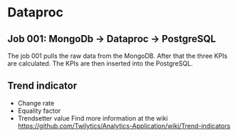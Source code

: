 # Dataproc
## Job 001: MongoDb -> Dataproc -> PostgreSQL
The job 001 pulls the raw data from the MongoDB. After that the three KPIs are calculated. The KPIs are then inserted into the PostgreSQL.

## Trend indicator
* Change rate
* Equality factor
* Trendsetter value
Find more information at the wiki https://github.com/Twilytics/Analytics-Application/wiki/Trend-indicators

